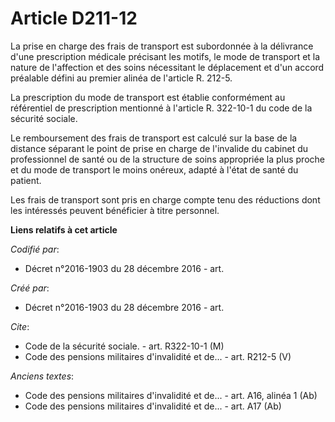 # Article D211-12

La prise en charge des frais de transport est subordonnée à la délivrance d'une prescription médicale précisant les motifs,
le mode de transport et la nature de l'affection et des soins nécessitant le déplacement et d'un accord préalable défini au
premier alinéa de l'article R. 212-5.

La prescription du mode de transport est établie conformément au référentiel de prescription mentionné à l'article R.
322-10-1 du code de la sécurité sociale.

Le remboursement des frais de transport est calculé sur la base de la distance séparant le point de prise en charge de
l'invalide du cabinet du professionnel de santé ou de la structure de soins appropriée la plus proche et du mode de transport
le moins onéreux, adapté à l'état de santé du patient.

Les frais de transport sont pris en charge compte tenu des réductions dont les intéressés peuvent bénéficier à titre
personnel.

**Liens relatifs à cet article**

_Codifié par_:

  - Décret n°2016-1903 du 28 décembre 2016 - art.

_Créé par_:

  - Décret n°2016-1903 du 28 décembre 2016 - art.

_Cite_:

  - Code de la sécurité sociale. - art. R322-10-1 (M)
  - Code des pensions militaires d'invalidité et de... - art. R212-5 (V)

_Anciens textes_:

  - Code des pensions militaires d'invalidité et de... - art. A16, alinéa 1 (Ab)
  - Code des pensions militaires d'invalidité et de... - art. A17 (Ab)
